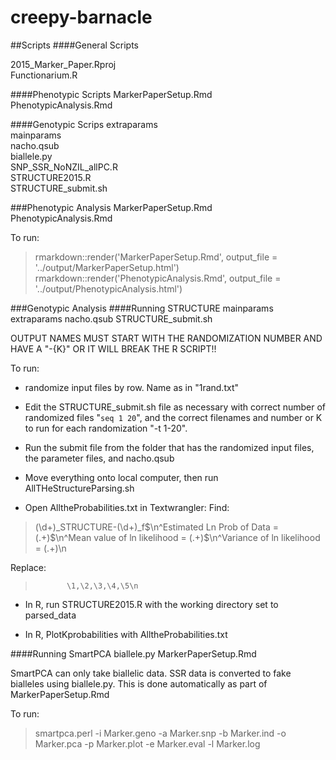 # creepy-barnacle
##Scripts
####General Scripts

2015_Marker_Paper.Rproj  
Functionarium.R  

####Phenotypic Scripts
MarkerPaperSetup.Rmd  
PhenotypicAnalysis.Rmd  

####Genotypic Scrips
extraparams  
mainparams  
nacho.qsub  
biallele.py  
SNP_SSR_NoNZIL_allPC.R  
STRUCTURE2015.R  
STRUCTURE_submit.sh  

###Phenotypic Analysis
MarkerPaperSetup.Rmd  
PhenotypicAnalysis.Rmd  

To run:
> rmarkdown::render('MarkerPaperSetup.Rmd', output_file = '../output/MarkerPaperSetup.html') 
> rmarkdown::render('PhenotypicAnalysis.Rmd', output_file = '../output/PhenotypicAnalysis.html') 


###Genotypic Analysis
####Running STRUCTURE
mainparams 
extraparams 
nacho.qsub 
STRUCTURE_submit.sh 

OUTPUT NAMES MUST START WITH THE RANDOMIZATION NUMBER AND HAVE A "-{K}" OR IT WILL BREAK THE R SCRIPT!!

To run:

- randomize input files by row. Name as in "1rand.txt"
- Edit the STRUCTURE_submit.sh file as necessary with correct number of randomized files "`seq 1 20`", and the correct filenames and number or K to run for each randomization "-t 1-20".

- Run the submit file from the folder that has the randomized input files, the parameter files, and nacho.qsub
- Move everything onto local computer, then run AllTHeStructureParsing.sh

- Open AlltheProbabilities.txt in Textwrangler:
Find:

> (\d+)_STRUCTURE-(\d+)_f$\n^Estimated Ln Prob of Data   = (.+)$\n^Mean value of ln likelihood = (.+)$\n^Variance of ln likelihood   = (.+)\n

Replace:

>            \1,\2,\3,\4,\5\n

- In R, run STRUCTURE2015.R with the working directory set to parsed_data

- In R, PlotKprobabilities with AlltheProbabilities.txt

####Running SmartPCA
biallele.py
MarkerPaperSetup.Rmd


SmartPCA can only take biallelic data. SSR data is converted to fake bialleles using biallele.py. This is done automatically as part of MarkerPaperSetup.Rmd

To run:

> smartpca.perl -i Marker.geno -a Marker.snp -b Marker.ind -o Marker.pca -p Marker.plot -e Marker.eval -l Marker.log

